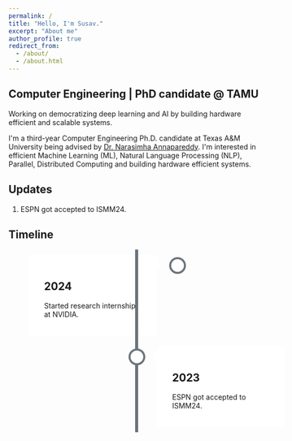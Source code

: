 ```yaml
---
permalink: /
title: "Hello, I'm Susav."
excerpt: "About me"
author_profile: true
redirect_from: 
  - /about/
  - /about.html
---
```


<head>
  <meta name="description" content="Susav is a PhD candidate at Texas A&M Univeristy. Susav is studying Computer Engineering and focuses his research on deep learning systems">

  <style>
  .timeline {
    position: relative;
    max-width: 1200px;
    margin: 0 auto;
  }

  .timeline::after {
    content: '';
    position: absolute;
    width: 6px;
    background-color: #6c757d;
    top: 0;
    bottom: 0;
    left: 50%;
    margin-left: -3px;
  }

  .container {
    padding: 10px 40px;
    position: relative;
    background-color: inherit;
    width: 50%;
  }

  .container::after {
    content: '';
    position: absolute;
    width: 25px;
    height: 25px;
    right: -17px;
    background-color: white;
    border: 4px solid #6c757d;
    top: 15px;
    border-radius: 50%;
    z-index: 1;
  }

  .left {
    left: 0;
  }

  .right {
    left: 50%;
  }

  .left::before {
    content: " ";
    height: 0;
    position: absolute;
    top: 22px;
    width: 0;
    z-index: 1;
    right: 30px;
    border: medium solid white;
    border-width: 10px 0 10px 10px;
    border-color: transparent transparent transparent white;
  }

  .right::before {
    content: " ";
    height: 0;
    position: absolute;
    top: 22px;
    width: 0;
    z-index: 1;
    left: 30px;
    border: medium solid white;
    border-width: 10px 10px 10px 0;
    border-color: transparent white transparent transparent;
  }

  .right::after {
    left: -16px;
  }

  .content {
    padding: 20px 30px;
    background-color: white;
    position: relative;
    border-radius: 6px;
  }
  </style>
</head>

Computer Engineering | PhD candidate @ TAMU
-------------------

Working on democratizing deep learning and AI by building hardware efficient and scalable systems. 

I'm a third-year Computer Engineering Ph.D. candidate at Texas A&M University being advised by [Dr. Narasimha Annapareddy](https://experts.tamu.edu/expert/narasimha-annapareddy/). I'm interested in efficient Machine Learning (ML), Natural Language Processing (NLP), Parallel, Distributed Computing and building hardware efficient systems.

## Updates

1. ESPN got accepted to ISMM24.

## Timeline

<div class="timeline">
  <div class="container left">
    <div class="content">
      <h2>2024</h2>
      <p>Started research internship at NVIDIA.</p>
    </div>
  </div>
  <div class="container right">
    <div class="content">
      <h2>2023</h2>
      <p>ESPN got accepted to ISMM24.</p>
    </div>
  </div>
</div>
